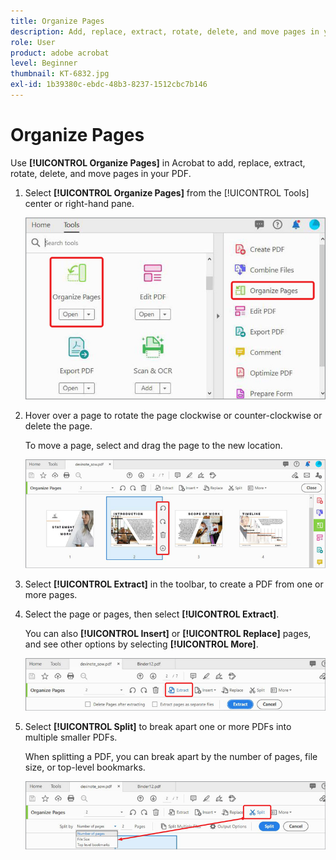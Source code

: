 ```yaml
---
title: Organize Pages
description: Add, replace, extract, rotate, delete, and move pages in your PDF
role: User
product: adobe acrobat
level: Beginner
thumbnail: KT-6832.jpg
exl-id: 1b39380c-ebdc-48b3-8237-1512cbc7b146
---
```

# Organize Pages

Use **[!UICONTROL Organize Pages]** in Acrobat to add, replace, extract, rotate, delete, and move pages in your PDF.

1. Select **[!UICONTROL Organize Pages]** from the [!UICONTROL Tools] center or right-hand pane.

    ![Organize Step 1](../assets/Organize_1.png)

1. Hover over a page to rotate the page clockwise or counter-clockwise or delete the page. 

    To move a page, select and drag the page to the new location.

    ![Organize Step 2](../assets/Organize_2.png)

1. Select **[!UICONTROL Extract]** in the toolbar, to create a PDF from one or more pages. 

1. Select the page or pages, then select **[!UICONTROL Extract]**. 

    You can also **[!UICONTROL Insert]** or **[!UICONTROL Replace]** pages, and see other options by selecting **[!UICONTROL More]**.

    ![Organize Step 4](../assets/Organize_3.png)

1. Select **[!UICONTROL Split]** to break apart one or more PDFs into multiple smaller PDFs. 

    When splitting a PDF, you can break apart by the number of pages, file size, or top-level bookmarks.

    ![Scan Step 5](../assets/Organize_4.png)
